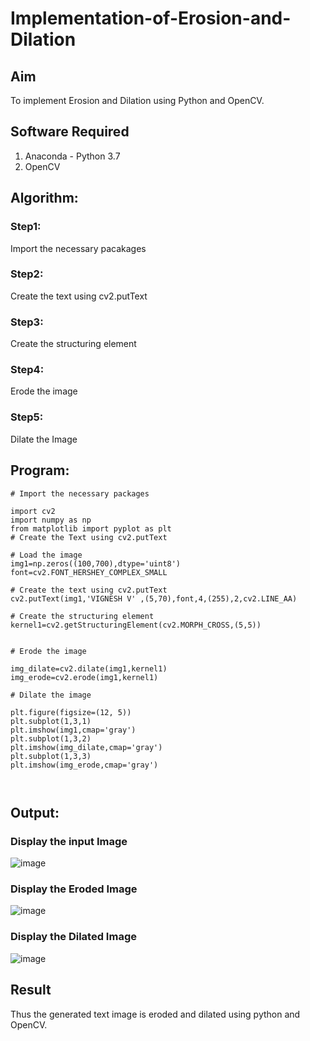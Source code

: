 # Implementation-of-Erosion-and-Dilation
## Aim
To implement Erosion and Dilation using Python and OpenCV.
## Software Required
1. Anaconda - Python 3.7
2. OpenCV
## Algorithm:
### Step1:
Import the necessary pacakages

### Step2:
Create the text using cv2.putText

### Step3:
Create the structuring element

### Step4:
Erode the image

### Step5:
Dilate the Image

 
## Program:

``` 
# Import the necessary packages

import cv2
import numpy as np
from matplotlib import pyplot as plt
# Create the Text using cv2.putText

# Load the image
img1=np.zeros((100,700),dtype='uint8')
font=cv2.FONT_HERSHEY_COMPLEX_SMALL

# Create the text using cv2.putText
cv2.putText(img1,'VIGNESH V' ,(5,70),font,4,(255),2,cv2.LINE_AA)

# Create the structuring element
kernel1=cv2.getStructuringElement(cv2.MORPH_CROSS,(5,5))


# Erode the image

img_dilate=cv2.dilate(img1,kernel1)
img_erode=cv2.erode(img1,kernel1)

# Dilate the image

plt.figure(figsize=(12, 5))
plt.subplot(1,3,1)
plt.imshow(img1,cmap='gray')
plt.subplot(1,3,2)
plt.imshow(img_dilate,cmap='gray')
plt.subplot(1,3,3)
plt.imshow(img_erode,cmap='gray')



```
## Output:

### Display the input Image
![image](https://github.com/user-attachments/assets/fceaf68b-8ffd-4915-bd09-d6de1a69c272)


### Display the Eroded Image
![image](https://github.com/user-attachments/assets/e94f802f-f2a0-4471-b2da-d1f7a52b1d52)


### Display the Dilated Image
![image](https://github.com/user-attachments/assets/84c6e169-e574-4811-a50e-d56d58a31943)


## Result
Thus the generated text image is eroded and dilated using python and OpenCV.
